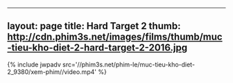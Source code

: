 
---
layout: page
title: Hard Target 2
thumb: http://cdn.phim3s.net/images/films/thumb/muc-tieu-kho-diet-2-hard-target-2-2016.jpg
---
{% include jwpadv src='//phim3s.net/phim-le/muc-tieu-kho-diet-2_9380/xem-phim//video.mp4' %}
